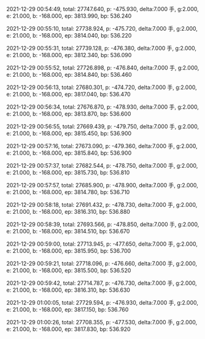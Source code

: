 2021-12-29 00:54:49, total: 27747.640, p: -475.930, delta:7.000 手, g:2.000, e: 21.000, b: -168.000, ep: 3813.990, bp: 536.240

2021-12-29 00:55:10, total: 27738.924, p: -475.720, delta:7.000 手, g:2.000, e: 21.000, b: -168.000, ep: 3814.040, bp: 536.220

2021-12-29 00:55:31, total: 27739.128, p: -476.380, delta:7.000 手, g:2.000, e: 21.000, b: -168.000, ep: 3812.340, bp: 536.090

2021-12-29 00:55:52, total: 27726.898, p: -476.840, delta:7.000 手, g:2.000, e: 21.000, b: -168.000, ep: 3814.840, bp: 536.460

2021-12-29 00:56:13, total: 27680.301, p: -474.720, delta:7.000 手, g:2.000, e: 21.000, b: -168.000, ep: 3817.040, bp: 536.470

2021-12-29 00:56:34, total: 27676.870, p: -478.930, delta:7.000 手, g:2.000, e: 21.000, b: -168.000, ep: 3813.870, bp: 536.600

2021-12-29 00:56:55, total: 27669.439, p: -479.750, delta:7.000 手, g:2.000, e: 21.000, b: -168.000, ep: 3815.450, bp: 536.900

2021-12-29 00:57:16, total: 27673.090, p: -479.360, delta:7.000 手, g:2.000, e: 21.000, b: -168.000, ep: 3815.840, bp: 536.900

2021-12-29 00:57:37, total: 27682.544, p: -478.750, delta:7.000 手, g:2.000, e: 21.000, b: -168.000, ep: 3815.730, bp: 536.810

2021-12-29 00:57:57, total: 27685.900, p: -478.900, delta:7.000 手, g:2.000, e: 21.000, b: -168.000, ep: 3814.780, bp: 536.710

2021-12-29 00:58:18, total: 27691.432, p: -478.730, delta:7.000 手, g:2.000, e: 21.000, b: -168.000, ep: 3816.310, bp: 536.880

2021-12-29 00:58:39, total: 27693.566, p: -478.850, delta:7.000 手, g:2.000, e: 21.000, b: -168.000, ep: 3814.510, bp: 536.670

2021-12-29 00:59:00, total: 27713.945, p: -477.650, delta:7.000 手, g:2.000, e: 21.000, b: -168.000, ep: 3815.950, bp: 536.700

2021-12-29 00:59:21, total: 27718.096, p: -476.660, delta:7.000 手, g:2.000, e: 21.000, b: -168.000, ep: 3815.500, bp: 536.520

2021-12-29 00:59:42, total: 27714.787, p: -476.730, delta:7.000 手, g:2.000, e: 21.000, b: -168.000, ep: 3816.310, bp: 536.630

2021-12-29 01:00:05, total: 27729.594, p: -476.930, delta:7.000 手, g:2.000, e: 21.000, b: -168.000, ep: 3817.150, bp: 536.760

2021-12-29 01:00:26, total: 27708.355, p: -477.530, delta:7.000 手, g:2.000, e: 21.000, b: -168.000, ep: 3817.830, bp: 536.920